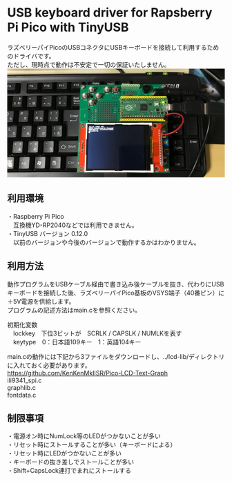 # USB keyboard driver for Rapsberry Pi Pico with TinyUSB
ラズベリーパイPicoのUSBコネクタにUSBキーボードを接続して利用するためのドライバです。  
ただし、現時点で動作は不安定で一切の保証いたしません。  
![](usbkb.jpg)  

## 利用環境
・Raspberry Pi Pico  
　互換機YD-RP2040などでは利用できません。  
・TinyUSB バージョン 0.12.0  
　以前のバージョンや今後のバージョンで動作するかはわかりません。  
  
## 利用方法
動作プログラムをUSBケーブル経由で書き込み後ケーブルを抜き、代わりにUSBキーボードを接続した後、ラズベリーパイPico基板のVSYS端子（40番ピン）に＋5V電源を供給します。  
プログラムの記述方法はmain.cを参照ください。  
  
初期化変数  
　lockkey　下位3ビットが　SCRLK / CAPSLK / NUMLKを表す  
　keytype　0：日本語109キー　1：英語104キー  
  
main.cの動作には下記から3ファイルをダウンロードし、../lcd-lib/ディレクトリに入れておく必要があります。  
https://github.com/KenKenMkIISR/Pico-LCD-Text-Graph  
ili9341_spi.c  
graphlib.c  
fontdata.c  
  
## 制限事項
・電源オン時にNumLock等のLEDがつかないことが多い  
・リセット時にストールすることが多い（キーボードによる）  
・リセット時にLEDがつかないことが多い  
・キーボードの抜き差しでストールことが多い  
・Shift+CapsLock連打でまれにストールする  
